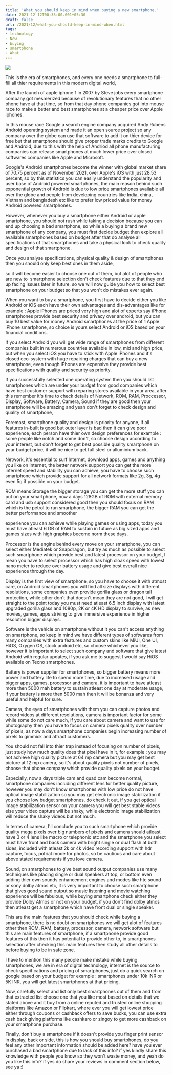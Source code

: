 ```yaml
---
title: 'What you should keep in mind when buying a new smartphone.'
date: 2021-12-12T00:33:00.001+05:30
draft: false
url: /2021/12/what-you-should-keep-in-mind-when.html
tags: 
- technology
- New
- buying
- smartphone
- What
---
```


 [![](https://lh3.googleusercontent.com/-aqclksltiiA/YbT19z3KFyI/AAAAAAAAH0s/FT23xe7JZ_w8rxS000bslgeGTRgbmSGkgCNcBGAsYHQ/s1600/1639249359280826-0.png)](https://lh3.googleusercontent.com/-aqclksltiiA/YbT19z3KFyI/AAAAAAAAH0s/FT23xe7JZ_w8rxS000bslgeGTRgbmSGkgCNcBGAsYHQ/s1600/1639249359280826-0.png) 

  

This is the era of smartphones, and every one needs a smartphone to full-fill all thier requirements in this modern digital world, 

After the launch of apple iphone 1 in 2007 by Steve jobs every smartphone company got mesmerized because of revolutionary features that no other phone have at that time, so from that day phone companies got into mouse race to make a better and best smartphones at a cheaper price over Apple iphones.

  

In this mouse race Google a search engine company acquired Andy Rubens Android operating system and made it an open source project so any company over the globe can use that software to add it on thier device for free but that smartphone should give proper trade marks credits to Google and Android, due to this with the help of Andriod all phone manufacturing companies can release smartphones at much lower price over closed softwares companies like Apple and Microsoft.

  

Google's Android smartphones become the winner with global market share of 70.75 percent as of November 2021, over Apple's iOS with just 28.53 percent, so by this statistics you can easily understand the popularity and user base of Android powered smartphones, the main reason behind such exponential growth of Android is due to low price smartphones available all over the globe and people from developing countries like India, china, Vietnam and bangladesh etc like to prefer low priced value for money Android powered smartphones.

  

However, whenever you buy a smartphone either Android or apple smartphone, you should not rush while taking a decision because you can end up choosing a bad smartphone, so while a buying a brand new smartphone of any company, you must first decide budget then explore all available smartphones based on budget after that do analyse all specifications of that smartphones and take a physical look to check quality and design of that smartphone.

  

Once you analyse specifications, physical quality & design of smartphones then you should only keep best ones in them aside,

so it will become easier to choose one out of them, but alot of people who are new to  smartphone selection don't check features due to that they end up facing issues later in future, so we will now guide you how to select best smartphone on your budget so that you won't do mistakes ever again.

  

When you want to buy a smartphone, you first have to decide either you like Android or iOS each have their own advantages and dis-advantages like for example : Apple iPhones are priced very high and alot of experts say iPhone smartphones provide best security and privacy over android, but you can buy 10 best value for money Android smartphones at the price of 1 Apple iPhone smartphone, so choice is yours select Android or iOS based on your financial conditions.

  

If you select Android you will get wide range of smartphones from different companies built in numerous countries available in low, mid and high price, but when you select iOS you have to stick with Apple iPhones and it's closed eco-system with huge repairing charges that can buy a new smartphone, even though iPhones are expensive they provide best specifications with quality and security as priority.

  

If you successfully selected one operating system then you should list smartphones which are under your budget from good companies which have best customer support with reparing stores available in your area, after this remember it's time to check details of Network, ROM, RAM, Proccessor, Display, Software, Battery, Camera, Sound if they are good then your smartphone will be amazing and yeah don't forget to check design and quality of smartphone, 

  

Foremost, smartphone quality and design is priority for anyone, if all features in-built is good but outer layer is bad then it can give poor experience, each person have thier own design preferences for example : some people like notch and some don't, so choose design according to your interest, but don't forget to get best possible quality smartphone on your budget price, it will be nice to get full steel or alluminium back.

  

Network, it's essential to surf Internet, download apps, games and anything you like on Internet, the better network support you can get the more internet speed and stability you can achieve, you have to choose such smartphone which provide support for all network formats like 2g, 3g, 4g even 5g if possible on your budget.

  

ROM means Storage the bigger storage you can get the more stuff you can put on your smartphone, now a days 128GB of ROM with external memory card and usb support considered good then you should focus on RAM which is the petrol to run smartphone, the bigger RAM you can get the better performance and smoother 

experience you can achieve while playing games or using apps, today you must have atleast 6 GB of RAM to sustain in future as big sized apps and games sizes with high graphics become norm these days.

  

Processor is the engine behind every move on your smartphone, you can select either Mediatek or Snapdragon, but try as much as possible to select such smartphone which provide best and latest processor on your budget, I mean you have to select processor which has high cloak speed with lowest nano meter to reduce over battery usage and give best overall nice experience through the day.

  

Display is the first view of smartphone, so you have to choose it with atmost care, on Android smartphones you will find all size displays with different resolutions, some companies even provide gorilla glass or dragon tail protection, while other don't that doesn't mean they are not good, I will get straight to the point today you must need atleast 6.5 inch display with latest upgraded gorilla glass and 1080p, 2K or 4K HD display to survive, as new movies, games, apps striving to give immersive experience in higher resolution bigger displays.

  

Software is the vehicle on smartphone without it you can't access anything on smartphone, so keep in mind we have different types of softwares from many companies with extra features and custom skins like MiUI, One UI, HiOS, Oxygen OS, stock android etc, so choose whichever you like, however it is important to select such company and software that give latest Android with regular updates, if you ask me to suggest I would say HiOS available on Tecno smartphones.

  

Battery is power supplier for smartphones, so bigger battery means more power and battery life to spend more time, due to increased usage and bigger apps, games, processor and camera, it is important to have atleast more then 5000 mah battery to sustain atleast one day at moderate usage, if your battery is more then 5000 mah then it will be bonanza and very useful and helpful for sure.

  

Camera, the eyes of smartphones with them you can capture photos and record videos at different resolutions, camera is important factor for some while some do not care much, if you care about camera and want to use for photography then you have to focus on camera pixels quality over number of pixels, as now a days smartphone companies begin increasing number of pixels to gimmick and attract customers.

  

You should not fall into thier trap instead of focusing on number of pixels, just study how much quality does that pixel have in it, for example : you may not achieve high quality picture at 64 mp camera but you may get best picture at 12 mp camera, so it's about quality pixels not number of pixels, choose that phone company which provide quality pixels on your budget.

  

Especially, now a days triple cam and quad cam become normal, smartphone companies including different lens for better quality picture, however you may don't know smartphones with low price do not have optical image stabilization so you may get electronic image stabilization if you choose low budget smartphones, do check it out, if you get optical image stabilization sensor on your camera you will get best stable videos else your video capture will be shaky, while electronic image stabilization will reduce the shaky videos but not much.

  

In terms of camera, I'll conclude you to such smartphone which provide quality mega pixels over big numbers of pixels and camera should atleast have 3 or 4 lens like macro or telephonic etc and the smartphone you select must have front and back camera with bright single or dual flash at both sides, included with atleast 2k or 4k video recording support with hdr capture, focus, potriat mode for photos, so be cautious and care about above stated requirements if you love camera.

  

Sound, on smartphones to give best sound output companies use many techniques like placing single or dual speakers at top, or bottom even adding thier own sounds enhancement engines and modes like htc sound or sony dolby atmos etc, it is very important to choose such smartphone that gives good sound output so music listening and movie watching experience will be fabulous, while buying smartphone check either they provide Dolby Atmos or not on your budget, if you don't find dolby atmos then atleast get a smartphone which have front dual or single speaker.

  

This are the main features that you should check while buying a smartphone, there is no doubt on smartphones we will get alot of features other then ROM, RAM, battery, processor, camera, network software but this are main features of smartphone, if a smartphone provide good features of this then it has potential to provide other to, in smartphones selection after checking this main features then study all other details to before buying to be in safe zone.

  

I have to mention this many people make mistake while buying smartphones, we are in era of digital technology, internet is the source to check specifications and pricing of smartphones, just do a quick search on google based on your budget for example : smartphones under 10k INR or 5K INR, you will get latest smartphones at that pricing.

  

Now, carefully select and list only best smartphones out of them and from that extracted list choose one that you like most based on details that we stated above and it buy from a online reputed and trusted online shopping platforms like Amazon or Flipkart, where ever you will get lowest price either through coupons or cashback offers to save bucks, you can use extra cash back giving platforms like cashkaro or zingoy to get more cashback on your smartphone purchase.

  

Finally, don't buy a smartphone if it doesn't provide you finger print sensor in display, back or side, this is how you should buy smartphones, do you feel any other important information should be added here? have you ever purchased a bad smartphone due to lack of this info? if yes kindly share this knowledge with people you know so they won't waste money, and yeah do you like this info? if yes do share your reviews in comment section below, see ya :)